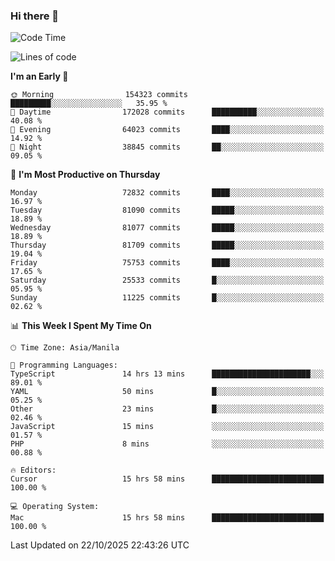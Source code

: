 ### Hi there 👋

<!--START_SECTION:waka-->
![Code Time](http://img.shields.io/badge/Code%20Time-6%2C415%20hrs%209%20mins-blue)

![Lines of code](https://img.shields.io/badge/From%20Hello%20World%20I%27ve%20Written-144.0%20million%20lines%20of%20code-blue)

**I'm an Early 🐤** 

```text
🌞 Morning                154323 commits      █████████░░░░░░░░░░░░░░░░   35.95 % 
🌆 Daytime                172028 commits      ██████████░░░░░░░░░░░░░░░   40.08 % 
🌃 Evening                64023 commits       ████░░░░░░░░░░░░░░░░░░░░░   14.92 % 
🌙 Night                  38845 commits       ██░░░░░░░░░░░░░░░░░░░░░░░   09.05 % 
```
📅 **I'm Most Productive on Thursday** 

```text
Monday                   72832 commits       ████░░░░░░░░░░░░░░░░░░░░░   16.97 % 
Tuesday                  81090 commits       █████░░░░░░░░░░░░░░░░░░░░   18.89 % 
Wednesday                81077 commits       █████░░░░░░░░░░░░░░░░░░░░   18.89 % 
Thursday                 81709 commits       █████░░░░░░░░░░░░░░░░░░░░   19.04 % 
Friday                   75753 commits       ████░░░░░░░░░░░░░░░░░░░░░   17.65 % 
Saturday                 25533 commits       █░░░░░░░░░░░░░░░░░░░░░░░░   05.95 % 
Sunday                   11225 commits       █░░░░░░░░░░░░░░░░░░░░░░░░   02.62 % 
```


📊 **This Week I Spent My Time On** 

```text
🕑︎ Time Zone: Asia/Manila

💬 Programming Languages: 
TypeScript               14 hrs 13 mins      ██████████████████████░░░   89.01 % 
YAML                     50 mins             █░░░░░░░░░░░░░░░░░░░░░░░░   05.25 % 
Other                    23 mins             █░░░░░░░░░░░░░░░░░░░░░░░░   02.46 % 
JavaScript               15 mins             ░░░░░░░░░░░░░░░░░░░░░░░░░   01.57 % 
PHP                      8 mins              ░░░░░░░░░░░░░░░░░░░░░░░░░   00.88 % 

🔥 Editors: 
Cursor                   15 hrs 58 mins      █████████████████████████   100.00 % 

💻 Operating System: 
Mac                      15 hrs 58 mins      █████████████████████████   100.00 % 
```


 Last Updated on 22/10/2025 22:43:26 UTC
<!--END_SECTION:waka-->


<!--
**rad182/rad182** is a ✨ _special_ ✨ repository because its `README.md` (this file) appears on your GitHub profile.

Here are some ideas to get you started:

- 🔭 I’m currently working on ...
- 🌱 I’m currently learning ...
- 👯 I’m looking to collaborate on ...
- 🤔 I’m looking for help with ...
- 💬 Ask me about ...
- 📫 How to reach me: ...
- 😄 Pronouns: ...
- ⚡ Fun fact: ...
-->

